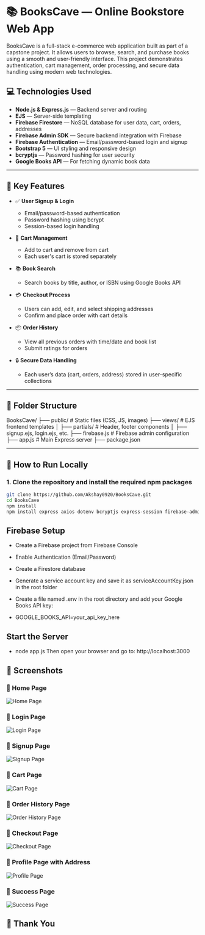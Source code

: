 # 📚 BooksCave — Online Bookstore Web App

BooksCave is a full-stack e-commerce web application built as part of a capstone project. It allows users to browse, search, and purchase books using a smooth and user-friendly interface. This project demonstrates authentication, cart management, order processing, and secure data handling using modern web technologies.


## 💻 Technologies Used

- **Node.js & Express.js** — Backend server and routing
- **EJS** — Server-side templating
- **Firebase Firestore** — NoSQL database for user data, cart, orders, addresses
- **Firebase Admin SDK** — Secure backend integration with Firebase
- **Firebase Authentication** — Email/password-based login and signup
- **Bootstrap 5** — UI styling and responsive design
- **bcryptjs** — Password hashing for user security
- **Google Books API** — For fetching dynamic book data

---

## 🔐 Key Features

- ✅ **User Signup & Login**
  - Email/password-based authentication
  - Password hashing using bcrypt
  - Session-based login handling

- 🛒 **Cart Management**
  - Add to cart and remove from cart
  - Each user's cart is stored separately

- 📚 **Book Search**
  - Search books by title, author, or ISBN using Google Books API

- 💳 **Checkout Process**
  - Users can add, edit, and select shipping addresses
  - Confirm and place order with cart details

- 📦 **Order History**
  - View all previous orders with time/date and book list
  - Submit ratings for orders

- 🔒 **Secure Data Handling**
  - Each user’s data (cart, orders, address) stored in user-specific collections

---

## 📁 Folder Structure
BooksCave/
├── public/ # Static files (CSS, JS, images)
├── views/ # EJS frontend templates
│ ├── partials/ # Header, footer components
│ ├── signup.ejs, login.ejs, etc.
├── firebase.js # Firebase admin configuration
├── app.js # Main Express server
├── package.json


---

## 🧪 How to Run Locally

### 1. Clone the repository and install the required npm packages

```bash
git clone https://github.com/Akshay0920/BooksCave.git
cd BooksCave
npm install
npm install express axios dotenv bcryptjs express-session firebase-admin ejs

```

## Firebase Setup
- Create a Firebase project from Firebase Console
- Enable Authentication (Email/Password)
- Create a Firestore database
- Generate a service account key and save it as serviceAccountKey.json in the root folder

- Create a file named .env in the root directory and add your Google Books API key:
-  GOOGLE_BOOKS_API=your_api_key_here

## Start the Server
- node app.js
Then open your browser and go to:
    http://localhost:3000

## 📸 Screenshots

### 🔹 Home Page
![Home Page](screenshots/homepage.png)

### 🔹 Login Page
![Login Page](screenshots/login.png)

### 🔹 Signup Page
![Signup Page](screenshots/signup.png)

### 🔹 Cart Page
![Cart Page](screenshots/cart.png)

### 🔹 Order History Page
![Order History Page](screenshots/order-history.png)

### 🔹 Checkout Page
![Checkout Page](screenshots/checkout.png)

### 🔹 Profile Page with Address
![Profile Page](screenshots/profile.png)

### 🔹 Success Page
![Success Page](screenshots/success.png)


 ## 🙏 Thank You

